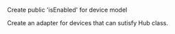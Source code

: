Create public 'isEnabled' for device model

Create an adapter for devices that can sutisfy Hub class.
